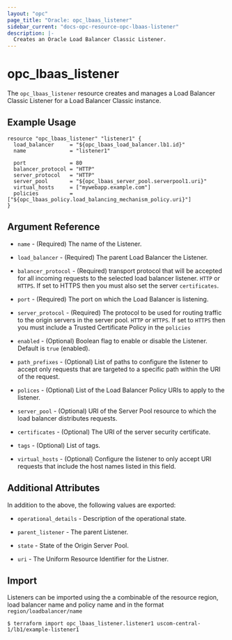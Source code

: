```yaml
---
layout: "opc"
page_title: "Oracle: opc_lbaas_listener"
sidebar_current: "docs-opc-resource-opc-lbaas-listener"
description: |-
  Creates an Oracle Load Balancer Classic Listener.
---
```


# opc\_lbaas\_listener

The `opc_lbaas_listener` resource creates and manages a Load Balancer Classic Listener for a Load Balancer Classic instance.

## Example Usage

```hcl
resource "opc_lbaas_listener" "listener1" {
  load_balancer     = "${opc_lbaas_load_balancer.lb1.id}"
  name              = "listener1"

  port              = 80
  balancer_protocol = "HTTP"
  server_protocol   = "HTTP"
  server_pool       = "${opc_lbaas_server_pool.serverpool1.uri}"
  virtual_hosts     = ["mywebapp.example.com"]
  policies          = ["${opc_lbaas_policy.load_balancing_mechanism_policy.uri}"]
}
```

## Argument Reference

* `name` - (Required) The name of the Listener.

* `load_balancer` - (Required) The parent Load Balancer the Listener.

* `balancer_protocol` - (Required)  transport protocol that will be accepted for all incoming requests to the selected load balancer listener. `HTTP` or `HTTPS`. If set to HTTPS then you must also set the server `certificates`.

* `port` - (Required) The port on which the Load Balancer is listening.

* `server_protocol` - (Required) The protocol to be used for routing traffic to the origin servers in the server pool. `HTTP` or `HTTPS`. If set to `HTTPS` then you must include a Trusted Certificate Policy in the `policies`

* `enabled` - (Optional) Boolean flag to enable or disable the Listener. Default is `true` (enabled).

* `path_prefixes` - (Optional) List of paths to configure the listener to accept only requests that are targeted to a specific path within the URI of the request.

* `polices` - (Optional) List of the Load Balancer Policy URIs to apply to the listener.

* `server_pool` - (Optional) URI of the Server Pool resource to which the load balancer distributes requests.

* `certificates` - (Optional) The URI of the server security certificate.

* `tags` - (Optional) List of tags.

* `virtual_hosts` - (Optional) Configure the listener to only accept URI requests that include the host names listed in this field.

## Additional Attributes

In addition to the above, the following values are exported:

* `operational_details` - Description of the operational state.

* `parent_listener` - The parent Listener.

* `state` - State of the Origin Server Pool.

* `uri` - The Uniform Resource Identifier for the Listner.

## Import

Listeners can be imported using the a combinable of the resource region, load balancer name and policy name and in the format `region/loadbalancer/name`

```shell
$ terraform import opc_lbaas_listener.listener1 uscom-central-1/lb1/example-listener1
```
